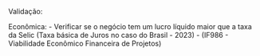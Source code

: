 



Validação:

  Econômica:
    - Verificar se o negócio tem um lucro líquido maior que a taxa da Selic (Taxa básica de Juros no caso do Brasil - 2023) - (IF986 - Viabilidade Econômico Financeira de Projetos)
